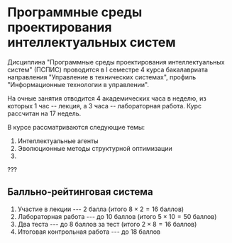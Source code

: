 # Программные среды проектирования интеллектуальных систем

Дисциплина "Программные среды проектирования интеллектуальных систем" (ПСПИС) проводится в I семестре 4 курса бакалавриата направления "Управление в технических системах", профиль "Информационные технологии в управлении".

На очные занятия отводится 4 академических часа в неделю, из которых 1 час -- лекция, а 3 часа -- лабораторная работа.
Курс рассчитан на 17 недель.

В курсе рассматриваются следующие темы:

1. Интеллектуальные агенты
2. Эволюционные методы структурной оптимизации
3. 

???

## Балльно-рейтинговая система

1. Участие в лекции --- 2 балла (итого $8 \times 2 = 16$ баллов)
2. Лабораторная работа --- до 10 баллов (итого $5 \times 10 = 50$ баллов)
3. Два теста --- до 8 баллов за тест (итого $2 \times 8 = 16$ баллов)
4. Итоговая контрольная работа --- до 18 баллов
